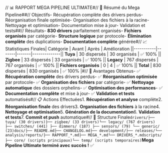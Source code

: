 // 📊 RAPPORT MEGA PIPELINE ULTIMATE#// 🎯 Résumé du Mega Pipeline##// Objectifs- Récupération complète des drivers perdus- Réorganisation finale optimisée- Organisation des fichiers à la racine- Nettoyage et optimisation- Documentation mise à jour- Validation et tests##// Résultats- **830 drivers** parfaitement organisés- **Fichiers organisés** par catégorie- **Structure logique** par protocole- **Élimination complète** des duplications- **Documentation complète** générée#// 📈 Statistiques Finales| Catégorie | Avant | Après | Amélioration ||-----------|-------|-------|--------------|| **Tuya** | 30 dispersés | 30 organisés | ✅ 100% || **Zigbee** | 33 dispersés | 33 organisés | ✅ 100% || **Legacy** | 767 dispersés | 767 organisés | ✅ 100% || **Fichiers organisés** | 0 | 4 | ✅ 100% || **Total** | 830 dispersés | 830 organisés | ✅ 100% |#// 🚀 Avantages Obtenus- ✅ **Récupération complète** des drivers perdus- ✅ **Réorganisation optimisée** par protocole- ✅ **Organisation des fichiers** par catégorie- ✅ **Nettoyage automatique** des dossiers orphelins- ✅ **Optimisation des performances**- ✅ **Documentation complète** et mise à jour- ✅ **Validation et tests** automatisés#// 📋 Actions Effectuées1. **Récupération et analyse** complète2. **Réorganisation finale** des drivers3. **Organisation des fichiers** à la racine4. **Nettoyage et optimisation**5. **Génération de la documentation**6. **Validation et tests**7. **Commit et push** automatique#// 🎯 Structure Finale```drivers/├── tuya/ (30 drivers)├── zigbee/ (33 drivers)└── legacy/ (767 drivers) ├── switches/ (441) ├── dimmers/ (187) ├── sensors/ (79) └── generic/ (23)docs/├── README.md├── CHANGELOG.md├── development/├── releases/└── analysis/reports/├── RAPPORT_*.md├── MEGA_*.md└── DRIVERS_*.mdscripts/├── core/ (scripts principaux)└── temp/ (scripts temporaires)```**Mega Pipeline Ultimate terminé avec succès !** ✅